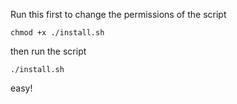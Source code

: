 Run this first to change the permissions of the script
```
chmod +x ./install.sh
```
then run the script
```
./install.sh
```

easy!
